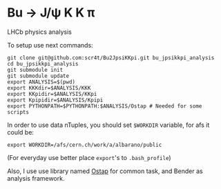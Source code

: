 Bu → J/ψ K K π
===========

LHCb physics analysis

To setup use next commands:

```
git clone git@github.com:scr4t/Bu2JpsiKKpi.git bu_jpsikkpi_analysis
cd bu_jpsikkpi_analysis
git submodule init
git submodule update
export ANALYSIS=$(pwd)
export KKKdir=$ANALYSIS/KKK
export KKpidir=$ANALYSIS/KKpi
export Kpipidir=$ANALYSIS/Kpipi
export PYTHONPATH=$PYTHONPATH:$ANALYSIS/Ostap # Needed for some scripts
```

In order to use data nTuples, you should set `$WORKDIR` variable, for afs it could be:

```
export WORKDIR=/afs/cern.ch/work/a/albarano/public
```


(For everyday use better place `export`'s to `.bash_profile`)


Also, I use use library named [Ostap](https://github.com/scr4t/Ostap) for common task, and Bender as analysis framework.


